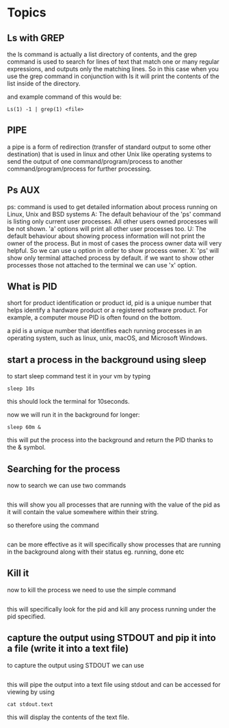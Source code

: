 # Topics

## Ls with GREP
the ls command is actually a list directory of contents, and the grep command is used to search for lines of text that match one or many regular expressions, and outputs only the matching lines. So in this case when you use the grep command in conjunction with ls it will print the contents of the list inside of the directory.

and example command of this would be:
```
Ls(1) -1 | grep(1) <file>
```
## PIPE
a pipe is a form of redirection (transfer of standard output to some other destination) that is used in linux and other Unix like operating systems to send the output of one command/program/process to another command/program/process for further processing.

## Ps AUX
ps: command is used to get detailed information about process running on Linux, Unix and BSD systems
A: The default behaviour of the 'ps' command is listing only current user processes. All other users owned processes will be not shown. 'a' options will print all other user processes too.
U: The default behaviour about showing process information will not print the owner of the process. But in most of cases the process owner data will very helpful. So we can use u option in order to show process owner.
X: 'ps' will show only terminal attached process by default. if we want to show other processes those not attached to the terminal we can use 'x' option.

## What is PID
short for product identification or product id, pid is a unique number that helps identify a hardware product or a registered software product. For example, a computer mouse PID is often found on the bottom.

a pid is a unique number that identifies each running processes in an operating system, such as linux, unix, macOS, and Microsoft Windows.

## start a process in the background using sleep

to start sleep command test it in your vm by typing
```
sleep 10s
```
this should lock the terminal for 10seconds.

now we will run it in the background for longer:

```
sleep 60m &
```

this will put the process into the background and return the PID thanks to the & symbol.

## Searching for the process
now to search we can use two commands

```ps aux | GREP <pid>
```
this will show you all processes that are running with the value of the pid as it will contain the value somewhere within their string.

so therefore using the command
``` jobs
```
can be more effective as it will specifically show processes that are running in the background along with their status eg. running, done etc

## Kill it
now to kill the process we need to use the simple command
``` kill <pid>
```
this will specifically look for the pid and kill any process running under the pid specified.

## capture the output using STDOUT and pip it into a file (write it into a text file)
 to capture the output using STDOUT we can use

 ```ps aux | grep <pid> >> stdout.txt
 ```
this will pipe the output into a text file using stdout and can be accessed for viewing by using
```
cat stdout.text
```
this will display the contents of the text file.
